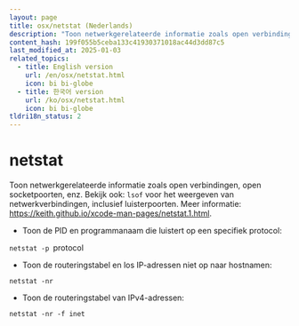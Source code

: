 ```yaml
---
layout: page
title: osx/netstat (Nederlands)
description: "Toon netwerkgerelateerde informatie zoals open verbindingen, open socketpoorten, enz."
content_hash: 199f055b5ceba133c41930371018ac44d3dd87c5
last_modified_at: 2025-01-03
related_topics:
  - title: English version
    url: /en/osx/netstat.html
    icon: bi bi-globe
  - title: 한국어 version
    url: /ko/osx/netstat.html
    icon: bi bi-globe
tldri18n_status: 2
---
```

# netstat

Toon netwerkgerelateerde informatie zoals open verbindingen, open socketpoorten, enz.
Bekijk ook: `lsof` voor het weergeven van netwerkverbindingen, inclusief luisterpoorten.
Meer informatie: <https://keith.github.io/xcode-man-pages/netstat.1.html>.

- Toon de PID en programmanaam die luistert op een specifiek protocol:

`netstat -p `<span class="tldr-var badge badge-pill bg-dark-lm bg-white-dm text-white-lm text-dark-dm font-weight-bold">protocol</span>

- Toon de routeringstabel en los IP-adressen niet op naar hostnamen:

`netstat -nr`

- Toon de routeringstabel van IPv4-adressen:

`netstat -nr -f inet`
